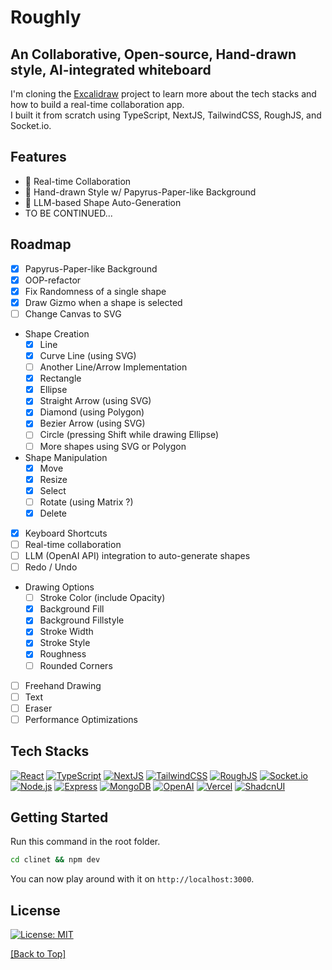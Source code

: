 # Roughly

## An Collaborative, Open-source, Hand-drawn style, AI-integrated whiteboard

I'm cloning the [Excalidraw](https://excalidraw.com/) project to learn more about the tech stacks and how to build a real-time collaboration app.\
I built it from scratch using TypeScript, NextJS, TailwindCSS, RoughJS, and Socket.io.

## Features

- 🔄 Real-time Collaboration
- 🎨 Hand-drawn Style w/ Papyrus-Paper-like Background
- 🤖 LLM-based Shape Auto-Generation
- TO BE CONTINUED...

## Roadmap

- [x] Papyrus-Paper-like Background
- [x] OOP-refactor
- [x] Fix Randomness of a single shape
- [x] Draw Gizmo when a shape is selected
- [ ] Change Canvas to SVG
- Shape Creation
  - [x] Line
  - [x] Curve Line (using SVG)
  - [ ] Another Line/Arrow Implementation
  - [x] Rectangle
  - [x] Ellipse
  - [x] Straight Arrow (using SVG)
  - [x] Diamond (using Polygon)
  - [x] Bezier Arrow (using SVG)
  - [ ] Circle (pressing Shift while drawing Ellipse)
  - [ ] More shapes using SVG or Polygon
- Shape Manipulation
  - [x] Move
  - [x] Resize
  - [x] Select
  - [ ] Rotate (using Matrix ?)
  - [x] Delete
- [x] Keyboard Shortcuts
- [ ] Real-time collaboration
- [ ] LLM (OpenAI API) integration to auto-generate shapes
- [ ] Redo / Undo
- Drawing Options
  - [ ] Stroke Color (include Opacity)
  - [x] Background Fill
  - [x] Background Fillstyle
  - [x] Stroke Width
  - [x] Stroke Style
  - [x] Roughness
  - [ ] Rounded Corners
- [ ] Freehand Drawing
- [ ] Text
- [ ] Eraser
- [ ] Performance Optimizations

## Tech Stacks

[![React](https://img.shields.io/badge/React-61DAFB?style=for-the-badge&logo=react&logoColor=white)](https://reactjs.org/)
[![TypeScript](https://img.shields.io/badge/TypeScript-3178C6?style=for-the-badge&logo=typescript&logoColor=white)](https://www.typescriptlang.org/)
[![NextJS](https://img.shields.io/badge/NextJS-000000?style=for-the-badge&logo=next.js&logoColor=white)](https://nextjs.org/)
[![TailwindCSS](https://img.shields.io/badge/TailwindCSS-38B2AC?style=for-the-badge&logo=tailwind-css&logoColor=white)](https://tailwindcss.com/)
[![RoughJS](https://img.shields.io/badge/RoughJS-FFD166?style=for-the-badge&logo=southwestairlines&logoColor=white)](https://roughjs.com/)
[![Socket.io](https://img.shields.io/badge/Socket.io-010101?style=for-the-badge&logo=socket.io&logoColor=white)](https://socket.io/)
[![Node.js](https://img.shields.io/badge/Node.js-339933?style=for-the-badge&logo=node.js&logoColor=white)](https://nodejs.org/)
[![Express](https://img.shields.io/badge/Express-000000?style=for-the-badge&logo=express&logoColor=white)](https://expressjs.com/)
[![MongoDB](https://img.shields.io/badge/MongoDB-47A248?style=for-the-badge&logo=mongodb&logoColor=white)](https://www.mongodb.com/)
[![OpenAI](https://img.shields.io/badge/OpenAI-FF6C37?style=for-the-badge&logo=openai&logoColor=white)](https://openai.com/)
[![Vercel](https://img.shields.io/badge/Vercel-000000?style=for-the-badge&logo=vercel&logoColor=white)](https://vercel.com/)
[![ShadcnUI](https://img.shields.io/badge/ShadcnUI-006CFF?style=for-the-badge&logo=shadcnui&logoColor=white)](http://shadcn.com)

## Getting Started

Run this command in the root folder.

```bash
cd clinet && npm dev
```

You can now play around with it on `http://localhost:3000`.

## License

[![License: MIT](https://img.shields.io/badge/License-MIT-yellow.svg)](https://opensource.org/licenses/MIT)

[[Back to Top]](#roughly)
